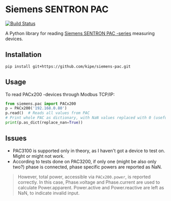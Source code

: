 # Siemens SENTRON PAC
[![Build Status](https://travis-ci.org/kipe/siemens-pac.svg?branch=master)](https://travis-ci.org/kipe/siemens-pac)

A Python library for reading [Siemens SENTRON PAC -series](http://w3.siemens.com/powerdistribution/global/en/lv/product-portfolio/sentron/measuring-devices-energy-monitoring/measuring-devices/7kt-pac3200-measuring-devices/pages/7km-pac3200-measuring-devices.aspx) measuring devices.


## Installation
```
pip install git+https://github.com/kipe/siemens-pac.git
```

## Usage
To read PACx200 -devices through Modbus TCP/IP:
```python
from siemens.pac import PACx200
p = PACx200('192.168.0.80')
p.read()  # Reads all values from PAC
# Print whole PAC as dictionary, with NaN values replaced with 0 (useful for JSON dumping).
print(p.as_dict(replace_nan=True))
```

## Issues
- PAC3100 is supported only in theory, as I haven't got a device to test on. Might or might not work.
- According to tests done on PAC3200, if only one (might be also only two?) phase is connected, phase specific powers are reported as NaN.

> However, total power, accessible via `PACx200.power`, is reported correctly.
> In this case, Phase.voltage and Phase.current are used to calculate Power.apparent.
> Power.active and Power.reactive are left as NaN, to indicate invalid input.
